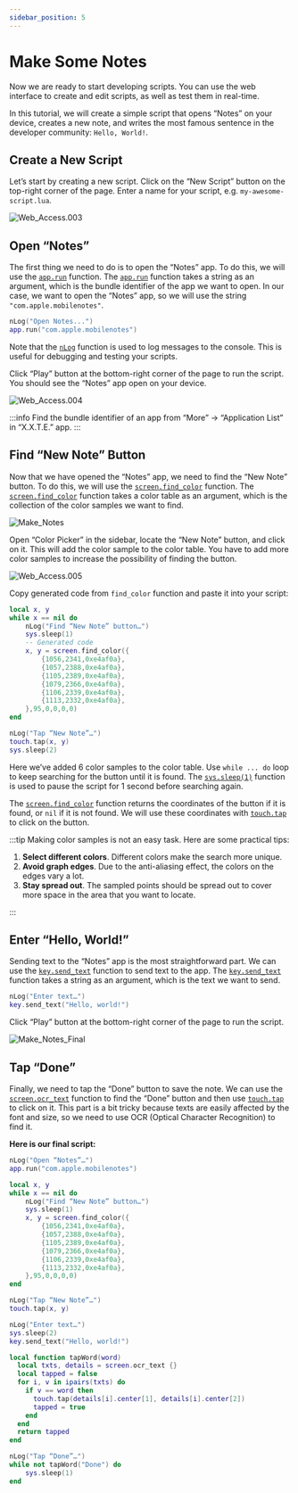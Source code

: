 ```yaml
---
sidebar_position: 5
---
```


# Make Some Notes

Now we are ready to start developing scripts. You can use the web interface to create and edit scripts, as well as test them in real-time.

In this tutorial, we will create a simple script that opens “Notes” on your device, creates a new note, and writes the most famous sentence in the developer community: `Hello, World!`.

## Create a New Script

Let’s start by creating a new script. Click on the “New Script” button on the top-right corner of the page. Enter a name for your script, e.g. `my-awesome-script.lua`.

![Web_Access.003](img/Web_Access.003.png)

## Open “Notes”

The first thing we need to do is to open the “Notes” app. To do this, we will use the [`app.run`](../lua-manual/app.md#run-the-app-apprun) function. The [`app.run`](../lua-manual/app.md#run-the-app-apprun) function takes a string as an argument, which is the bundle identifier of the app we want to open. In our case, we want to open the “Notes” app, so we will use the string `"com.apple.mobilenotes"`.

```lua
nLog("Open Notes...")
app.run("com.apple.mobilenotes")
```

Note that the [`nLog`](../appendix/logging-facilities.md#nlog) function is used to log messages to the console. This is useful for debugging and testing your scripts.

Click “Play” button at the bottom-right corner of the page to run the script. You should see the “Notes” app open on your device.

![Web_Access.004](img/Web_Access.004.png)

:::info
Find the bundle identifier of an app from “More” → “Application List” in “X.X.T.E.” app.
:::

## Find “New Note” Button

Now that we have opened the “Notes” app, we need to find the “New Note” button. To do this, we will use the [`screen.find_color`](../lua-manual/screen.md#-multi-point-similarity-mode-color-finding-screenfind_color) function. The [`screen.find_color`](../lua-manual/screen.md#-multi-point-similarity-mode-color-finding-screenfind_color) function takes a color table as an argument, which is the collection of the color samples we want to find.

![Make_Notes](img/Make_Notes.gif)

Open “Color Picker” in the sidebar, locate the “New Note” button, and click on it. This will add the color sample to the color table. You have to add more color samples to increase the possibility of finding the button.

![Web_Access.005](img/Web_Access.005.png)

Copy generated code from `find_color` function and paste it into your script:

```lua
local x, y
while x == nil do
    nLog("Find “New Note” button…")
    sys.sleep(1)
    -- Generated code
    x, y = screen.find_color({
        {1056,2341,0xe4af0a},
        {1057,2388,0xe4af0a},
        {1105,2389,0xe4af0a},
        {1079,2366,0xe4af0a},
        {1106,2339,0xe4af0a},
        {1113,2332,0xe4af0a},
    },95,0,0,0,0)
end

nLog("Tap “New Note”…")
touch.tap(x, y)
sys.sleep(2)
```

Here we’ve added 6 color samples to the color table. Use `while ... do` loop to keep searching for the button until it is found. The [`sys.sleep(1)`](../lua-manual/sys.md#-second-level-delay-syssleep) function is used to pause the script for 1 second before searching again.

The [`screen.find_color`](../lua-manual/screen.md#-multi-point-similarity-mode-color-finding-screenfind_color) function returns the coordinates of the button if it is found, or `nil` if it is not found. We will use these coordinates with [`touch.tap`](../lua-manual/touch.md#simulate-a-single-tap-on-the-screen-touchtap) to click on the button.

:::tip
Making color samples is not an easy task. Here are some practical tips:

1. **Select different colors**. Different colors make the search more unique.
2. **Avoid graph edges**. Due to the anti-aliasing effect, the colors on the edges vary a lot.
3. **Stay spread out**. The sampled points should be spread out to cover more space in the area that you want to locate.

:::

## Enter “Hello, World!”

Sending text to the “Notes” app is the most straightforward part. We can use the [`key.send_text`](../lua-manual/key.md#simulate-typing-text-keysend_text) function to send text to the app. The [`key.send_text`](../lua-manual/key.md#simulate-typing-text-keysend_text) function takes a string as an argument, which is the text we want to send.

```lua
nLog("Enter text…")
key.send_text("Hello, world!")
```

Click “Play” button at the bottom-right corner of the page to run the script.

![Make_Notes_Final](img/Make_Notes_Final.gif)

## Tap “Done”

Finally, we need to tap the “Done” button to save the note. We can use the [`screen.ocr_text`](../lua-manual/screen.md#-screen-optical-character-recognition-screenocr_text) function to find the “Done” button and then use [`touch.tap`](../lua-manual/touch.md#simulate-a-single-tap-on-the-screen-touchtap) to click on it. This part is a bit tricky because texts are easily affected by the font and size, so we need to use OCR (Optical Character Recognition) to find it.

**Here is our final script:**

```lua
nLog("Open “Notes”…")
app.run("com.apple.mobilenotes")

local x, y
while x == nil do
    nLog("Find “New Note” button…")
    sys.sleep(1)
    x, y = screen.find_color({
        {1056,2341,0xe4af0a},
        {1057,2388,0xe4af0a},
        {1105,2389,0xe4af0a},
        {1079,2366,0xe4af0a},
        {1106,2339,0xe4af0a},
        {1113,2332,0xe4af0a},
    },95,0,0,0,0)
end

nLog("Tap “New Note”…")
touch.tap(x, y)

nLog("Enter text…")
sys.sleep(2)
key.send_text("Hello, world!")

local function tapWord(word)
  local txts, details = screen.ocr_text {}
  local tapped = false
  for i, v in ipairs(txts) do
    if v == word then
      touch.tap(details[i].center[1], details[i].center[2])
      tapped = true
    end
  end
  return tapped
end

nLog("Tap “Done”…")
while not tapWord("Done") do
    sys.sleep(1)
end
```
